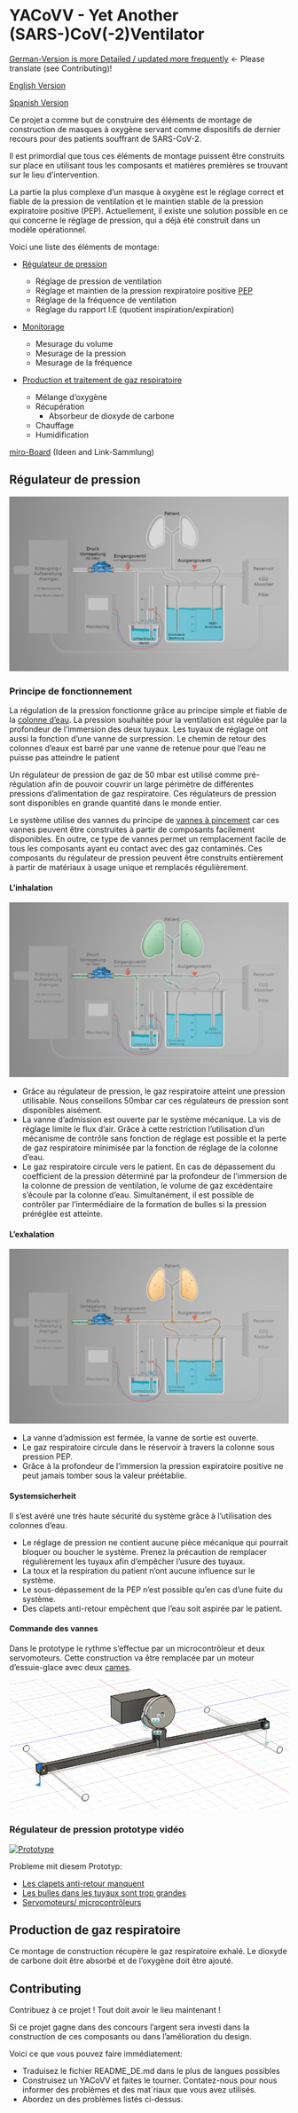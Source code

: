 # YACoVV - Yet Another (SARS-)CoV(-2)Ventilator

[German-Version is more Detailed / updated more frequently](README_DE.md) <- Please translate (see Contributing)!

[English Version](README.md)

[Spanish Version](README_ES.md)

Ce projet a comme but de construire des éléments de montage de construction de masques à oxygène servant comme dispositifs de dernier recours pour des patients souffrant de SARS-CoV-2.

Il est primordial que tous ces éléments de montage puissent être construits sur place en utilisant tous les composants et matières premières se trouvant sur le lieu d’intervention.

La partie la plus complexe d’un masque à oxygène est le réglage correct et fiable de la pression de ventilation et le maintien stable de la pression expiratoire positive (PEP).
Actuellement, il existe une solution possible en ce qui concerne le réglage de pression, qui a déjà été construit dans un modèle opérationnel.

Voici une liste des éléments de montage:

- [Régulateur de pression](#Druckregler)
    - Réglage de pression de ventilation
    - Réglage et maintien de la pression rexpiratoire positive [PEP](https://fr.wikipedia.org/wiki/Pression_expiratoire_positive)
    - Réglage de la fréquence de ventilation
    - Réglage du rapport l:E (quotient inspiration/expiration)

- [Monitorage](MONITORING_DE.md)
    - Mesurage du volume
    - Mesurage de la pression
    - Mesurage de la fréquence

- [Production et traitement de gaz respiratoire](#Atemgaserzeugung)
    - Mélange d’oxygène
    - Récupération
        - Absorbeur de dioxyde de carbone
    - Chauffage
    - Humidification

[miro-Board](https://miro.com/app/board/o9J_kuxCsRI=/) (Ideen and Link-Sammlung)

## Régulateur de pression

![Regulator-parts](img/system.jpg)

### Principe de fonctionnement

La régulation de la pression fonctionne grâce au principe simple et fiable de la [colonne d’eau](https://de.wikipedia.org/wiki/Meter_Wassers%C3%A4ule). La pression souhaitée pour la ventilation est régulée par la profondeur de l’immersion des deux tuyaux. Les tuyaux de réglage ont aussi la fonction d’une vanne de surpression. Le chemin de retour des colonnes d’eaux est barré par une vanne de retenue pour que l’eau ne puisse pas atteindre le patient

Un régulateur de pression de gaz de 50 mbar est utilisé comme pré-régulation afin de pouvoir couvrir un large périmètre de différentes pressions d’alimentation de gaz respiratoire.
Ces régulateurs de pression sont disponibles en grande quantité dans le monde entier.

Le système utilise des vannes du principe de [vannes à pincement](https://www.ako-armaturen.de/produkte/mechanische-schlauchquetschventile.html) car ces vannes peuvent être construites à partir de composants facilement disponibles. En outre, ce type de vannes permet un remplacement facile de tous les composants ayant eu contact avec des gaz contaminés.
Ces composants du régulateur de pression peuvent être construits entièrement à partir de matériaux à usage unique et remplacés régulièrement.

#### L’inhalation
![inhalation](img/insp.jpg)

- Grâce au régulateur de pression, le gaz respiratoire atteint une pression utilisable. Nous conseillons 50mbar car ces régulateurs de pression sont disponibles aisément.
- La vanne d’admission est ouverte par le système mécanique. La vis de réglage limite le flux d’air. Grâce à cette restriction l’utilisation d’un mécanisme de contrôle sans fonction de réglage est possible et la perte de gaz respiratoire minimisée par la fonction de réglage de la colonne d’eau.
- Le gaz respiratoire circule vers le patient. En cas de dépassement du coefficient de la pression déterminé par la profondeur de l’immersion de la colonne de pression de ventilation, le volume de gaz excédentaire s’écoule par la colonne d’eau. Simultanément, il est possible de contrôler par l’intermédiaire de la formation de bulles si la pression préréglée est atteinte.

#### L’exhalation
![exhalation](img/exp.jpg)

- La vanne d’admission est fermée, la vanne de sortie est ouverte.
- Le gaz respiratoire circule dans le réservoir à travers la colonne sous pression PEP.
- Grâce à la profondeur de l’immersion la pression expiratoire positive ne peut jamais tomber sous la valeur préétablie.

#### Systemsicherheit

Il s’est avéré une très haute sécurité du système grâce à l’utilisation des colonnes d’eau.

- Le réglage de pression ne contient aucune pièce mécanique qui pourrait bloquer ou boucher le système. Prenez la précaution de remplacer régulièrement les tuyaux afin d’empêcher l’usure des tuyaux.
- La toux et la respiration du patient n’ont aucune influence sur le système.
- Le sous-dépassement de la PEP n’est possible qu’en cas d’une fuite du système.
- Des clapets anti-retour empêchent que l’eau soit aspirée par le patient.

#### Commande des vannes

Dans le prototype le rythme s’effectue par un microcontrôleur et deux servomoteurs. Cette construction va être remplacée par un moteur d’essuie-glace avec deux [cames](https://fr.wikipedia.org/wiki/Came_(m%C3%A9canique)).

[![cames](img/camdisc.gif)](https://autode.sk/3dx6EbZ)

### Régulateur de pression prototype vidéo
[![Prototype](img/prototype.jpg)](https://www.youtube.com/watch?v=eBIlyaHW4l0)

Probleme mit diesem Prototyp:
- [Les clapets anti-retour manquent](https://github.com/auenkind/YACoVV/issues/3)
- [Les bulles dans les tuyaux sont trop grandes](https://github.com/auenkind/YACoVV/issues/1)
- [Servomoteurs/ microcontrôleurs](https://github.com/auenkind/YACoVV/issues/2)

## Production de gaz respiratoire
Ce montage de construction récupère le gaz respiratoire exhalé. Le dioxyde de carbone doit être absorbé et de l’oxygène doit être ajouté.

## Contributing
Contribuez à ce projet ! Tout doit avoir le lieu maintenant !

Si ce projet gagne dans des concours l’argent sera investi dans la construction de ces composants ou dans l’amélioration du design.

Voici ce que vous pouvez faire immédiatement:

- Traduisez le fichier README_DE.md dans le plus de langues possibles
- Construisez un YACoVV et faites le tourner. Contatez-nous pour nous informer des problèmes et des mat´riaux que vous avez utilisés.
- Abordez un des problèmes listés ci-dessus.